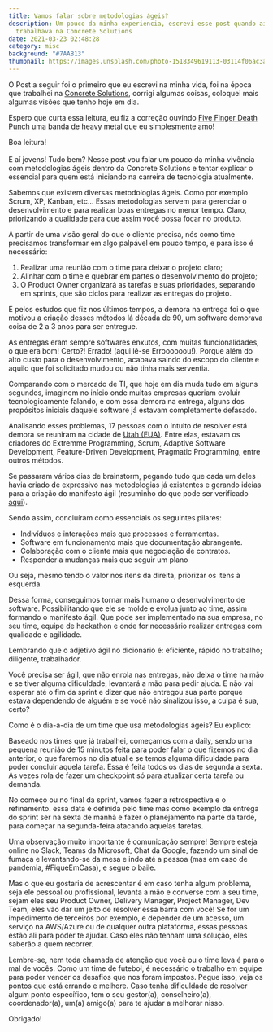 ```yaml
---
title: Vamos falar sobre metodologias ágeis?
description: Um pouco da minha experiencia, escrevi esse post quando ainda
  trabalhava na Concrete Solutions
date: 2021-03-23 02:48:28
category: misc
background: "#7AAB13"
thumbnail: https://images.unsplash.com/photo-1518349619113-03114f06ac3a?ixid=MXwxMjA3fDB8MHxwaG90by1wYWdlfHx8fGVufDB8fHw%3D&ixlib=rb-1.2.1&auto=format&fit=crop&w=1050&q=80
---
```

O Post a seguir foi o primeiro que eu escrevi na minha vida, foi na época que trabalhei na [Concrete Solutions](https://medium.com/concretebr), corrigi algumas coisas, coloquei mais algumas visões que tenho hoje em dia.

Espero que curta essa leitura, eu fiz a correção ouvindo [Five Finger Death Punch](https://open.spotify.com/artist/5t28BP42x2axFnqOOMg3CM?si=WG8lTojLQYCBb-PiCvCcoA) uma banda de heavy metal que eu simplesmente amo!

Boa leitura!\
\
E aí jovens! Tudo bem? Nesse post vou falar um pouco da minha vivência com metodologias ágeis dentro da Concrete Solutions e tentar explicar o essencial para quem está iniciando na carreira de tecnologia atualmente. 

Sabemos que existem diversas metodologias ágeis. Como por exemplo Scrum, XP, Kanban, etc... Essas metodologias servem para gerenciar o desenvolvimento e para realizar boas entregas no menor tempo. Claro, priorizando a qualidade para que assim você possa focar no produto. 

A partir de uma visão geral do que o cliente precisa, nós como time precisamos transformar em algo palpável em pouco tempo, e para isso é necessário:  

1. Realizar uma reunião com o time para deixar o projeto claro; 
2. Alinhar com o time e quebrar em partes o desenvolvimento do projeto; 
3. O Product Owner organizará as tarefas e suas prioridades, separando em sprints, que são ciclos para realizar as entregas do projeto. 

E pelos estudos que fiz nos últimos tempos, a demora na entrega foi o que motivou a criação desses métodos lá década de 90, um software demorava coisa de 2 a 3 anos para ser entregue.  

As entregas eram sempre softwares enxutos, com muitas funcionalidades, o que era bom! Certo?! Errado! (aqui lê-se Erroooooou!). Porque além do alto custo para o desenvolvimento, acabava saindo do escopo do cliente e aquilo que foi solicitado mudou ou não tinha mais serventia. 

Comparando com o mercado de TI, que hoje em dia muda tudo em alguns segundos, imaginem no início onde muitas empresas queriam evoluir tecnologicamente falando, e com essa demora na entrega, alguns dos propósitos iniciais daquele software já estavam completamente defasado. 

Analisando esses problemas, 17 pessoas com o intuito de resolver está demora se reuniram na cidade de [Utah (EUA)](https://goo.gl/maps/4UmPTZnRr7WGpiSh7). Entre elas, estavam os criadores do Extremme Programming, Scrum, Adaptive Software Development, Feature-Driven Development, Pragmatic Programming, entre outros métodos. 

Se passaram vários dias de brainstorm, pegando tudo que cada um deles havia criado de expressivo nas metodologias já existentes e gerando ideias para a criação do manifesto ágil (resuminho do que pode ser verificado [aqui](https://pt.wikipedia.org/wiki/Manifesto_%C3%81gil)).  

Sendo assim, concluíram como essenciais os seguintes pilares: 

* Indivíduos e interações mais que processos e ferramentas.  
* Software em funcionamento mais que documentação abrangente.  
* Colaboração com o cliente mais que negociação de contratos.  
* Responder a mudanças mais que seguir um plano 

Ou seja, mesmo tendo o valor nos itens da direita, priorizar os itens à esquerda. 

Dessa forma, conseguimos tornar mais humano o desenvolvimento de software. Possibilitando que ele se molde e evolua junto ao time, assim formando o manifesto ágil. Que pode ser implementado na sua empresa, no seu time, equipe de hackathon e onde for necessário realizar entregas com qualidade e agilidade. 

Lembrando que o adjetivo ágil no dicionário é: eficiente, rápido no trabalho; diligente, trabalhador. 

Você precisa ser ágil, que não enrola nas entregas, não deixa o time na mão e se tiver alguma dificuldade, levantará a mão para pedir ajuda. E não vai esperar até o fim da sprint  e dizer que não entregou sua parte porque estava dependendo de alguém e se você não sinalizou isso, a culpa é sua, certo? 

Como é o dia-a-dia de um time que usa metodologias ágeis? Eu explico:

Baseado nos times que já trabalhei, começamos com a daily, sendo uma pequena reunião de 15 minutos feita para poder falar o que fizemos no dia anterior, o que faremos no dia atual e se temos alguma dificuldade para poder concluir aquela tarefa. Essa é feita todos os dias de segunda a sexta. As vezes rola de fazer um checkpoint só para atualizar certa tarefa ou demanda. 

No começo ou no final da sprint, vamos fazer a retrospectiva e o refinamento. essa data é definida pelo time mas como exemplo da entrega do sprint ser na sexta de manhã e fazer o planejamento na parte da tarde, para começar na segunda-feira atacando aquelas tarefas.  

Uma observação muito importante é comunicação sempre! Sempre esteja online no Slack, Teams da Microsoft, Chat da Google, fazendo um sinal de fumaça e levantando-se da mesa e indo até a pessoa (mas em caso de pandemia, #FiqueEmCasa), e segue o baile. 

Mas o que eu gostaria de acrescentar é em caso tenha algum problema, seja ele pessoal ou profissional, levanta a mão e converse com a seu time, sejam eles seu Product Owner, Delivery Manager, Project Manager, Dev Team, eles vão dar um jeito de resolver essa barra com você! Se for um impedimento de terceiros por exemplo, e depender de um acesso, um serviço na AWS/Azure ou de qualquer outra plataforma, essas pessoas estão ali para poder te ajudar. Caso eles não tenham uma solução, eles saberão a quem recorrer. 

Lembre-se, nem toda chamada de atenção que você ou o time leva é para o mal de vocês. Como um time de futebol, é necessário o trabalho em equipe para poder vencer os desafios que nos foram impostos. Pegue isso, veja os pontos que está errando e melhore. Caso tenha dificuldade de resolver algum ponto específico, tem o seu gestor(a), conselheiro(a), coordenador(a), um(a) amigo(a) para te ajudar a melhorar nisso. 

Obrigado!